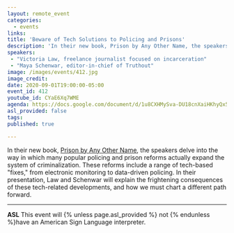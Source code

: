 ```yaml
---
layout: remote_event
categories:
  - events
links: 
title: 'Beware of Tech Solutions to Policing and Prisons'
description: 'In their new book, Prison by Any Other Name, the speakers delve into the way in which many popular policing and prison reforms actually expand the system of criminalization. These reforms include a range of tech-based "fixes," from electronic monitoring to data-driven policing. In their presentation, Law and Schenwar will explain the frightening consequences of these tech-related developments, and how we must chart a different path forward. '
speakers:
 - "Victoria Law, freelance journalist focused on incarceration"
 - "Maya Schenwar, editor-in-chief of Truthout"
image: /images/events/412.jpg
image_credit:
date: 2020-09-01T19:00:00-05:00
event_id: 412
youtube_id: CYaE6Xq7WME
agenda: https://docs.google.com/document/d/1u8CXHMySva-DU18cnXaiHKhyQx5m88gF1qW-sksDmLU/edit?usp=sharing
asl_provided: false
tags: 
published: true

---
```


In their new book, [Prison by Any Other Name](https://thenewpress.com/books/prison-by-any-other-name), the speakers delve into the way in which many popular policing and prison reforms actually expand the system of criminalization. These reforms include a range of tech-based "fixes," from electronic monitoring to data-driven policing. In their presentation, Law and Schenwar will explain the frightening consequences of these tech-related developments, and how we must chart a different path forward.

---

**ASL** This event will {% unless page.asl_provided %} not {% endunless %}have an American Sign Language interpreter.
